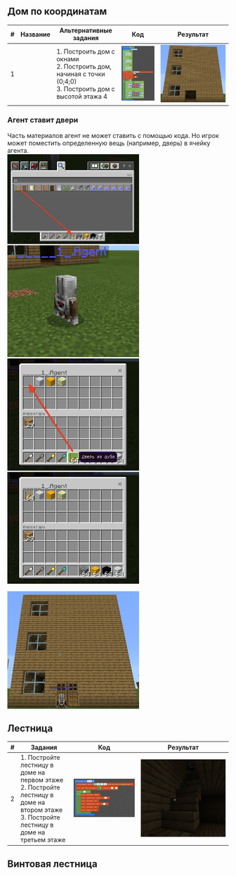 ## Дом по координатам

#|Название|Альтернативные задания|Код|Результат|
|---|---|---|---|---|
|1||1. Построить дом с окнами<br>2. Построить дом, начиная с точки (0;4;0)<br>3. Построить дом с высотой этажа 4|<img src = "img/build.png">|<img src = "img/build_result.png">|

### Агент ставит двери
Часть материалов агент не может ставить с помощью кода. Но игрок может поместить определенную вещь (например, дверь) в ячейку агента.  
<img src = "img/doors01.png" width = 300>  
<img src = "img/doors04.png" width = 300>  
<img src = "img/doors02.png" width = 300>  
<img src = "img/doors03.png" width = 300>  

<img src = "img/doors05.png" width = 300>

## Лестница
#|Задания|Код|Результат|
|---|---|---|---|
|2|1. Постройте лестницу в доме на первом этаже<br>2. Постройте лестницу в доме на втором этаже<br>3. Постройте лестницу в доме на третьем этаже|<img src = "img/lst1_block.png">|<img src = "img/lst1.png">|

## Винтовая лестница


